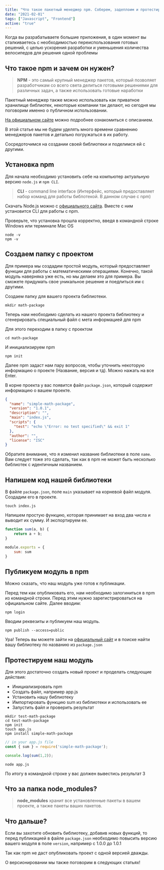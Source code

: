 ```yaml
---
title: "Что такое пакетный менеджер npm. Соберем, задеплоим и протестируем свой пакет"
date: "2021-02-01"
tags: ["Javascript", "Frontend"]
active: "true"
---
```


Когда вы разрабатываете большие приложения, в один момент вы сталкиваетесь с необходимостью переиспользования готовых решений,
с целью ускорения разработки и уменьшения количества велосипедов для решения одной проблемы 

## Что такое npm и зачем он нужен?

> **NPM** - это самый крупный менеджер пакетов,
> который позволяет разработчикам со всего света делиться готовыми решениями для различных задач,
> а также использовать готовые наработки

Пакетный менеджер также можно использовать как приватное хранилище библиотек, некоторые компании так делают, но сегодня мы поговорим именно о публичном использовании.

[На официальном сайте](https://docs.npmjs.com/about-npm) можно подробнее ознакомиться с описанием.

В этой статье мы не будем уделять много времени сравнению менеджеров пакетов и детально погружаться в их работу.

Сосредоточимся на создании своей библиотеки и поделимся ей с другими.

## Установка npm

Для начала необходимо установить себе на компьютер актуальную версию ```node.js``` и ```npm CLI```.

> **CLI** - command line interface (Интерфейс, который предоставляет набор команд для работы библотекой. В данном случае с npm)

Скачать Node.js можно с [официального сайта](https://nodejs.org/en/download/).
Вместе с ним установится CLI для работы с npm.

Проверьте, что установка прошла корректно, введя в командной строке Windows или терминале Mac OS

```shell script
node -v
npm -v
```

## Создаем папку с проектом
Для примера мы создадим простой модуль, который предоставляет функции для работы с математическими операциями.
Конечно, такой модуль наверняка уже есть, но мы делаем это для примера. Вы сможете придумать свое уникальное решение
и поедлиться им с другими.

Создаем папку для вашего проекта библиотеки.
```shell script
mkdir math-package
```

Теперь нам необходимо сделать из нашего проекта библиотеку и сгенерировать специальный файл с мета информацией для npm

Для этого переходим в папку с проектом
```shell script
cd math-package
```

И инициализируем npm
```shell script
npm init
```

Далее npm задаст нам пару вопросов, чтобы уточнить некоторую информацию о проекте (Название, версия и тд). Можно нажать на все Enter.

В корне проекта у вас появится файл ```package.json```, который содержит информацию о вашем проекте.

```json
{
  "name": "simple-math-package",
  "version": "1.0.1",
  "description": "",
  "main": "index.js",
  "scripts": {
    "test": "echo \"Error: no test specified\" && exit 1"
  },
  "author": "",
  "license": "ISC"
}
```

Обратите внимание, что я изменил название библиотеки в поле ```name```. Вам следует тоже это сделать, так как в npm не может быть несколько библиотек с идентичным названием.

## Напишем код нашей библиотеки

В файле ```package.json```, поле ```main``` указывает на корневой файл модуля. Создадим его в проекте.
```shell script
touch index.js
```

Напишем простую функцию, которая принимает на вход два числа и выводит их сумму. И экспортируем ее.
```javascript
function sum(a, b) {
    return a + b;
}

module.exports = {
    sum: sum
}

```

## Публикуем модуль в npm
Можно сказать, что наш модуль уже готов к публикации.

Перед тем как опубликовать его, нам необходимо залогиниться в npm из командной строки. Перед этим нужно зарегистрироваться на официальном сайте.
Далее вводим:
```shell script
npm login
```
Вводим реквезиты и публикуем наш модуль.
```shell script
npm publish --access=public
```

Ура! Теперь вы можете зайти на [официальный сайт](https://www.npmjs.com/) и в поиске найти вашу библиотеку по названию из ```package.json```

## Протестируем наш модуль

Для этого достаточно создать новый проект и проделать следующие действия:
- Инициализировать npm
- Создать файл, например app.js
- Установить нашу библиотеку
- Импортировать функцию sum из библиотеки и использовать ее
- Запустить файл и проверить результат

```shell script
mkdir test-math-package
cd test-math-package
npm init
touch app.js
npm install simple-math-package
```

```js
// in your app.js file
const { sum } = require('simple-math-package');

console.log(sum(1,2));
```

```shell script
node app.js
```

По итогу в командной строке у вас должен вывестись результат 3

## Что за папка node_modules?
> **node_modules** хранит все установленные пакеты в вашем проекте, а также пакеты ваших пакетов.

## Что дальше?

Если вы захотите обновить библиотеку, добавив новых функций, то перед публикацией в файле ```package.json``` необходимо
повысить версию вашего модуля в поле ```version```, например с 1.0.0 до 1.0.1

Так как npm не даст опубликовать проект с одной версией дважды.

О версионировании мы также поговорим в следующих статьях!
